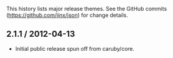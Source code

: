 This history lists major release themes. See the GitHub commits (https://github.com/jinx/json)
for change details.

2.1.1 / 2012-04-13
------------------
* Initial public release spun off from caruby/core.
